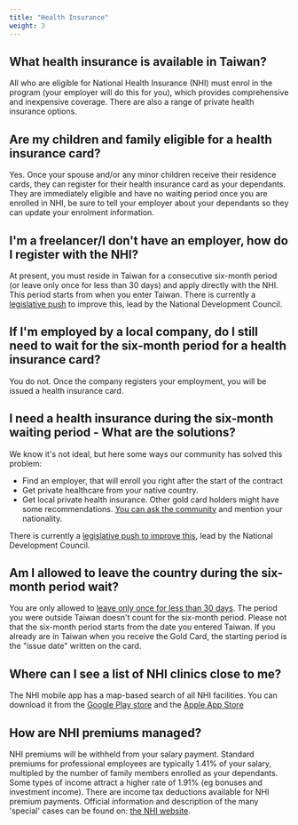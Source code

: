 ```yaml
---
title: "Health Insurance"
weight: 3
---
```

<!--- (c) Tom Fifield, licensed under a
Creative Commons Attribution-NonCommercial-ShareAlike 4.0 International License. -->

## What health insurance is available in Taiwan?
All who are eligible for National Health Insurance (NHI) must enrol in the program (your employer
 will do this for you), which provides comprehensive and inexpensive coverage. There are also a
 range of private health insurance options.

## Are my children and family eligible for a health insurance card?
Yes. Once your spouse and/or any minor children receive their residence cards, they can register
 for their health insurance card as your dependants. They are immediately eligible and have
 no waiting period once you are enrolled in NHI, be sure to tell your employer about your
 dependants so they can update your enrolment information.

## I'm a freelancer/I don't have an employer, how do I register with the NHI?
At present, you must reside in Taiwan for a consecutive six-month period (or leave only once for
 less than 30 days) and apply directly with the NHI. This period starts from when you enter Taiwan.
 There is currently a
 [legislative push](https://www.ndc.gov.tw/en/Content_List.aspx?n=999F9864EFDB5F6F&upn=6CE244D6E7DAF831)
 to improve this, lead by the National Development Council.
 
## If I'm employed by a local company, do I still need to wait for the six-month period for a health insurance card?
You do not.  Once the company registers your employment, you will be issued a health insurance card. 
 
## I need a health insurance during the six-month waiting period - What are the solutions?
We know it's not ideal, but here some ways our community has solved this problem: 
- Find an employer, that will enroll you right after the start of the contract
- Get private healthcare from your native country.
- Get local private health insurance. Other gold card holders might have some recommendations. [You can ask the community](https://forms.gle/K88uVy2jMW61DpT2A) and mention your nationality.

 There is currently a [legislative push to improve this](https://www.ndc.gov.tw/en/Content_List.aspx?n=999F9864EFDB5F6F&upn=6CE244D6E7DAF831), lead by the National Development Council.

## Am I allowed to leave the country during the six-month period wait?
You are only allowed to [leave only once for less than 30 days](https://www.nhi.gov.tw/english/Content_List.aspx?n=C88B41A4EAB5E692&topn=778856C209BCE527).
The period you were outside Taiwan doesn't count for the six-month period.
Please not that the six-month period starts from the date you entered Taiwan.
If you already are in Taiwan when you receive the Gold Card, the starting period is the "issue date" written on the card.

## Where can I see a list of NHI clinics close to me?
The NHI mobile app has a map-based search of all NHI facilities.
You can download it from the [Google Play store](https://play.google.com/store/apps/details?id=com.nhiApp.v1) and the [Apple App Store](https://apps.apple.com/tw/app/%E5%85%A8%E6%B0%91%E5%81%A5%E4%BF%9D%E8%A1%8C%E5%8B%95%E5%BF%AB%E6%98%93%E9%80%9A-%E5%81%A5%E5%BA%B7%E5%AD%98%E6%91%BA/id578186283)

## How are NHI premiums managed?
NHI premiums will be withheld from your salary payment. Standard premiums for professional employees
 are typically 1.41% of your salary, multipled by the number of family members enrolled as your
 dependants. Some types of income attract a higher rate of 1.91% (eg bonuses and investment income).
There are income tax deductions available for NHI premium payments.
Official information and description of the many 'special' cases can be found on:
 [the NHI website](https://www.nhi.gov.tw/english/Content_List.aspx?n=B9C9C690524F2543&topn=46FA76EB55BC2CB8).
